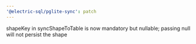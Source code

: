 ```yaml
---
'@electric-sql/pglite-sync': patch
---
```


shapeKey in syncShapeToTable is now mandatory but nullable; passing null will not persist the shape
